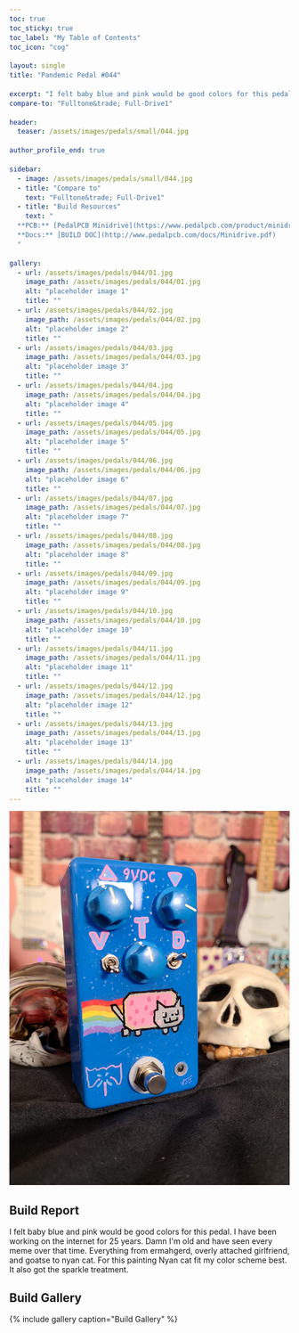 ```yaml
---
toc: true
toc_sticky: true
toc_label: "My Table of Contents"
toc_icon: "cog"

layout: single
title: "Pandemic Pedal #044"

excerpt: "I felt baby blue and pink would be good colors for this pedal. I have been working on the internet for 25 years. Damn I'm old and have seen every meme over that time. Everything from ermahgerd, overly attached girlfriend, and goatse to nyan cat. For this painting Nyan cat fit my color scheme best. It also got the sparkle treatment."
compare-to: "Fulltone&trade; Full-Drive1"

header:
  teaser: /assets/images/pedals/small/044.jpg

author_profile_end: true

sidebar:
  - image: /assets/images/pedals/small/044.jpg
  - title: "Compare to"
    text: "Fulltone&trade; Full-Drive1"
  - title: "Build Resources"
    text: "
  **PCB:** [PedalPCB Minidrive](https://www.pedalpcb.com/product/minidrive/)<br>
  **Docs:** [BUILD DOC](http://www.pedalpcb.com/docs/Minidrive.pdf)
  "

gallery:
  - url: /assets/images/pedals/044/01.jpg
    image_path: /assets/images/pedals/044/01.jpg
    alt: "placeholder image 1"
    title: ""
  - url: /assets/images/pedals/044/02.jpg
    image_path: /assets/images/pedals/044/02.jpg
    alt: "placeholder image 2"
    title: ""
  - url: /assets/images/pedals/044/03.jpg
    image_path: /assets/images/pedals/044/03.jpg
    alt: "placeholder image 3"
    title: ""
  - url: /assets/images/pedals/044/04.jpg
    image_path: /assets/images/pedals/044/04.jpg
    alt: "placeholder image 4"
    title: ""
  - url: /assets/images/pedals/044/05.jpg
    image_path: /assets/images/pedals/044/05.jpg
    alt: "placeholder image 5"
    title: ""
  - url: /assets/images/pedals/044/06.jpg
    image_path: /assets/images/pedals/044/06.jpg
    alt: "placeholder image 6"
    title: ""
  - url: /assets/images/pedals/044/07.jpg
    image_path: /assets/images/pedals/044/07.jpg
    alt: "placeholder image 7"
    title: ""
  - url: /assets/images/pedals/044/08.jpg
    image_path: /assets/images/pedals/044/08.jpg
    alt: "placeholder image 8"
    title: ""
  - url: /assets/images/pedals/044/09.jpg
    image_path: /assets/images/pedals/044/09.jpg
    alt: "placeholder image 9"
    title: ""
  - url: /assets/images/pedals/044/10.jpg
    image_path: /assets/images/pedals/044/10.jpg
    alt: "placeholder image 10"
    title: ""
  - url: /assets/images/pedals/044/11.jpg
    image_path: /assets/images/pedals/044/11.jpg
    alt: "placeholder image 11"
    title: ""
  - url: /assets/images/pedals/044/12.jpg
    image_path: /assets/images/pedals/044/12.jpg
    alt: "placeholder image 12"
    title: ""
  - url: /assets/images/pedals/044/13.jpg
    image_path: /assets/images/pedals/044/13.jpg
    alt: "placeholder image 13"
    title: ""
  - url: /assets/images/pedals/044/14.jpg
    image_path: /assets/images/pedals/044/14.jpg
    alt: "placeholder image 14"
    title: ""
---
```


[![header](/assets/images/pedals/044.jpg)](/assets/images/pedals/044.jpg)

## Build Report ##

I felt baby blue and pink would be good colors for this pedal. I have been working on the internet for 25 years. Damn I'm old and have seen every meme over that time. Everything from ermahgerd, overly attached girlfriend, and goatse to nyan cat. For this painting Nyan cat fit my color scheme best. It also got the sparkle treatment.

## Build Gallery ##

{% include gallery caption="Build Gallery" %}